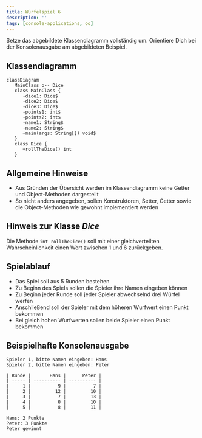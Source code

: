 ```yaml
---
title: Würfelspiel 6
description: ''
tags: [console-applications, oo]
---
```


Setze das abgebildete Klassendiagramm vollständig um. Orientiere Dich bei der
Konsolenausgabe am abgebildeten Beispiel.

## Klassendiagramm

```mermaid
classDiagram
   MainClass o-- Dice
   class MainClass {
      -dice1: Dice$
      -dice2: Dice$
      -dice3: Dice$
      -points1: int$
      -points2: int$
      -name1: String$
      -name2: String$
      +main(args: String[]) void$
   }
   class Dice {
      +rollTheDice() int
   }
```

## Allgemeine Hinweise

- Aus Gründen der Übersicht werden im Klassendiagramm keine Getter und
  Object-Methoden dargestellt
- So nicht anders angegeben, sollen Konstruktoren, Setter, Getter sowie die
  Object-Methoden wie gewohnt implementiert werden

## Hinweis zur Klasse _Dice_

Die Methode `int rollTheDice()` soll mit einer gleichverteilten
Wahrscheinlichkeit einen Wert zwischen 1 und 6 zurückgeben.

## Spielablauf

- Das Spiel soll aus 5 Runden bestehen
- Zu Beginn des Spiels sollen die Spieler ihre Namen eingeben können
- Zu Beginn jeder Runde soll jeder Spieler abwechselnd drei Würfel werfen
- Anschließend soll der Spieler mit dem höheren Wurfwert einen Punkt bekommen
- Bei gleich hohen Wurfwerten sollen beide Spieler einen Punkt bekommen

## Beispielhafte Konsolenausgabe

```console
Spieler 1, bitte Namen eingeben: Hans
Spieler 2, bitte Namen eingeben: Peter

| Runde |       Hans |      Peter |
| ----- | ---------- | ---------- |
|     1 |          9 |          7 |
|     2 |         12 |         10 |
|     3 |          7 |         13 |
|     4 |          8 |         10 |
|     5 |          8 |         11 |

Hans: 2 Punkte
Peter: 3 Punkte
Peter gewinnt
```
